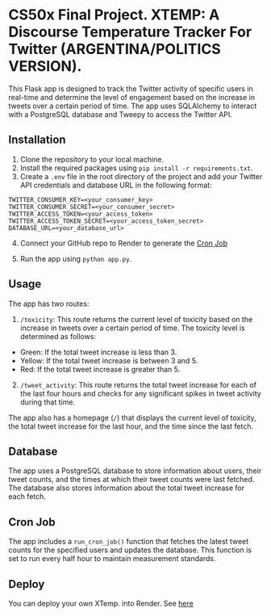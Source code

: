 # CS50x Final Project. XTEMP: A Discourse Temperature Tracker For Twitter (ARGENTINA/POLITICS VERSION).

This Flask app is designed to track the Twitter activity of specific users in real-time and determine the level of engagement based on the increase in tweets over a certain period of time. The app uses SQLAlchemy to interact with a PostgreSQL database and Tweepy to access the Twitter API.

## Installation

1. Clone the repository to your local machine.
2. Install the required packages using `pip install -r requirements.txt`.
3. Create a `.env` file in the root directory of the project and add your Twitter API credentials and database URL in the following format:

```
TWITTER_CONSUMER_KEY=<your_consumer_key>
TWITTER_CONSUMER_SECRET=<your_consumer_secret>
TWITTER_ACCESS_TOKEN=<your_access_token>
TWITTER_ACCESS_TOKEN_SECRET=<your_access_token_secret>
DATABASE_URL=<your_database_url>
```

4. Connect your GitHub repo to Render to generate the [Cron Job]([https://link-url-here.org](https://render.com/docs/cronjobs))

5. Run the app using `python app.py`.

## Usage

The app has two routes:

1. `/toxicity`: This route returns the current level of toxicity based on the increase in tweets over a certain period of time. The toxicity level is determined as follows:

- Green: If the total tweet increase is less than 3.
- Yellow: If the total tweet increase is between 3 and 5.
- Red: If the total tweet increase is greater than 5.

2. `/tweet_activity`: This route returns the total tweet increase for each of the last four hours and checks for any significant spikes in tweet activity during that time.

The app also has a homepage (`/`) that displays the current level of toxicity, the total tweet increase for the last hour, and the time since the last fetch.

## Database

The app uses a PostgreSQL database to store information about users, their tweet counts, and the times at which their tweet counts were last fetched. The database also stores information about the total tweet increase for each fetch.

## Cron Job

The app includes a `run_cron_job()` function that fetches the latest tweet counts for the specified users and updates the database. This function is set to run every half hour to maintain measurement standards.

## Deploy

You can deploy your own XTemp. into Render. See [here](https://twitter-temperature.onrender.com/)
